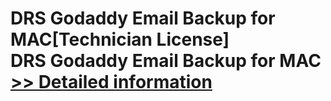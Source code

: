 # DRS Godaddy Email Backup for MAC[Technician License]<br />DRS Godaddy Email Backup for MAC<br />[>> Detailed information](https://secure.shareit.com/shareit/product.html?productid=301004935&affiliateid=200057808)